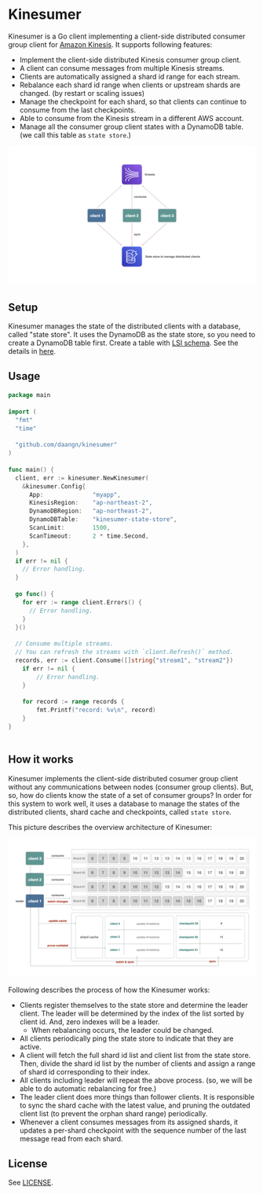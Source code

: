 # Kinesumer

Kinesumer is a Go client implementing a client-side distributed consumer group client for [Amazon Kinesis](https://aws.amazon.com/kinesis/). It supports following features:

- Implement the client-side distributed Kinesis consumer group client.
- A client can consume messages from multiple Kinesis streams.
- Clients are automatically assigned a shard id range for each stream.
- Rebalance each shard id range when clients or upstream shards are changed. (by restart or scaling issues)
- Manage the checkpoint for each shard, so that clients can continue to consume from the last checkpoints.
- Able to consume from the Kinesis stream in a different AWS account.
- Manage all the consumer group client states with a DynamoDB table. (we call this table as `state store`.)

![architecture](./docs/images/architecture.png)

## Setup

Kinesumer manages the state of the distributed clients with a database, called "state store". It uses the DynamoDB as the state store, so you need to create a DynamoDB table first. Create a table with [LSI schema](./schema/ddb-lsi.json). See the details in [here](#how-it-works).

## Usage

```go
package main

import (
  "fmt"
  "time"
  
  "github.com/daangn/kinesumer"
)

func main() {
  client, err := kinesumer.NewKinesumer(
    &kinesumer.Config{
      App:              "myapp",
      KinesisRegion:    "ap-northeast-2",
      DynamoDBRegion:   "ap-northeast-2",
      DynamoDBTable:    "kinesumer-state-store",
      ScanLimit:        1500,
      ScanTimeout:      2 * time.Second,
  	},
  )
  if err != nil {
    // Error handling.
  }
  
  go func() {
    for err := range client.Errors() {
      // Error handling.
    }
  }()
  
  // Consume multiple streams.
  // You can refresh the streams with `client.Refresh()` method.
  records, err := client.Consume([]string{"stream1", "stream2"})
	if err != nil {
		// Error handling.
	}

	for record := range records {
		fmt.Printf("record: %v\n", record)
	}
}
	
```

## How it works

Kinesumer implements the client-side distributed cosumer group client without any communications between nodes (consumer group clients). But, so, how do clients know the state of a set of consumer groups? In order for this system to work well, it uses a database to manage the states of the distributed clients, shard cache and checkpoints, called `state store`. 

This picture describes the overview architecture of Kinesumer:

![how-it-works](./docs/images/how-it-works.png)

Following describes the process of how the Kinesumer works:

- Clients register themselves to the state store and determine the leader client. The leader will be determined by the index of the list sorted by client id. And, zero indexes will be a leader.
  - When rebalancing occurs, the leader could be changed.
- All clients periodically ping the state store to indicate that they are active.
- A client will fetch the full shard id list and client list from the state store. Then, divide the shard id list by the number of clients and assign a range of shard id corresponding to their index.
- All clients including leader will repeat the above process. (so, we will be able to do automatic rebalancing for free.)
- The leader client does more things than follower clients. It is responsible to sync the shard cache with the latest value, and pruning the outdated client list (to prevent the orphan shard range) periodically.
- Whenever a client consumes messages from its assigned shards, it updates a per-shard checkpoint with the sequence number of the last message read from each shard.

## License

See [LICENSE](./LICENSE).

